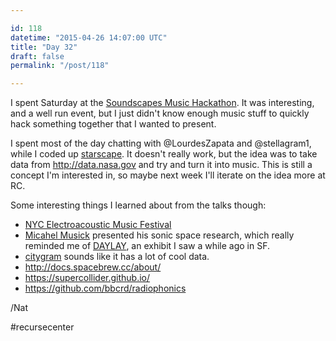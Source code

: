 ```yaml
---

id: 118
datetime: "2015-04-26 14:07:00 UTC"
title: "Day 32"
draft: false
permalink: "/post/118"

---
```


I spent Saturday at the [Soundscapes Music Hackathon](https://web.archive.org/web/20241006205907/https://monthlymusichackathon.org/post/115585146087/soundscapes). It was interesting, and a well run event, but I just didn't know enough music stuff to quickly hack something together that I wanted to present.

I spent most of the day chatting with @LourdesZapata and @stellagram1, while I coded up [starscape](https://web.archive.org/web/20250528204554/https://github.com/icco/starscape/blob/gh-pages/index.html). It doesn't really work, but the idea was to take data from http://data.nasa.gov and try and turn it into music. This is still a concept I'm interested in, so maybe next week I'll iterate on the idea more at RC.

Some interesting things I learned about from the talks though:

 - [NYC Electroacoustic Music Festival](https://web.archive.org/web/20241114021116/https://nycemf.org/)
 - [Micahel Musick](https://michaelmusick.com/) presented his sonic space research, which really reminded me of [DAYLAY](https://web.archive.org/web/20231207142508/https://www.exploratorium.edu/visit/outdoor-gallery/daylay), an exhibit I saw a while ago in SF.
 - [citygram](http://steinhardt.nyu.edu/marl/research/citygram) sounds like it has a lot of cool data.
 - http://docs.spacebrew.cc/about/
 - https://supercollider.github.io/
 - https://github.com/bbcrd/radiophonics

/Nat

#recursecenter


